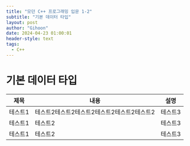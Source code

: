 ```yaml
---
title: "모던 C++ 프로그래밍 입문 1-2"
subtitle: "기본 데이터 타입"
layout: post
author: "Gihoon"
date: 2024-04-23 01:00:01
header-style: text
tags:
  - C++
---
```


# 기본 데이터 타입
|제목|내용|설명|
|------|---|---|
|테스트1|테스트2테스트2테스트2테스트2테스트2테스트2|테스트3|
|테스트1|테스트2|테스트3|
|테스트1|테스트2|테스트3|